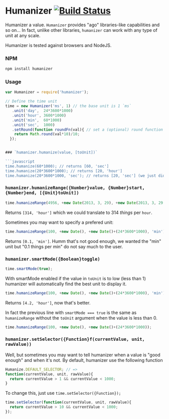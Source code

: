 Humanizer [![Build Status](https://drone.io/github.com/FGRibreau/humanizer/status.png)](https://drone.io/github.com/FGRibreau/humanizer/latest)
========

Humanizer a value. `Humanizer` provides "ago" libraries-like capabilities and so on...
In fact, unlike other libraries, `humanizer` can work with any type of unit at any scale.

Humanizer is tested against browsers and NodeJS.

### NPM
```bash
npm install humanizer
```

### Usage

```javascript
var Humanizer = require('humanizer');

// Define the time unit
time = new Humanizer('ms', 1) // the base unit is 1 `ms`
   .unit('day',  24*3600*1000)
   .unit('hour', 3600*1000)
   .unit('min',  60*1000)
   .unit('sec',  1000)
   .setRound(function roundFn(val){ // set a (optional) round function
    return Math.round(val*10)/10;
  });


### `humanizer.humanize(value, [toUnit])`

```javascript
time.humanize(60*1000); // returns [60, 'sec']
time.humanize(20*3600*1000); // returns [20, 'hour']
time.humanize(20*3600*1000, 'sec'); // returns [20, 'sec'] (we just did a unit conversion)
```

### `humanizer.humanizeRange({Number}value, {Number}start, {Number}end, [{Unit}toUnit])`

```javascript
time.humanizeRange(4956, +new Date(2013, 3, 29), +new Date(2013, 3, 29, 15, 47)));
```
Returns `[314, 'hour']` which we could translate to 314 *things* per `hour`.

Sometimes you may want to specify a prefered unit:
```javascript
time.humanizeRange(100, +new Date(), +new Date()+(24*3600*1000), 'min');
```
Returns `[0.1, 'min']`. Humm that's not good enough, we wanted the "min" unit but "0.1 things per min" do not say much to the user.

### `humanizer.smartMode({Boolean}toggle)`
```javascript
time.smartMode(true);
```

With smartMode enabled if the value in `toUnit` is to low (less than 1) humanizer will automatically find the best unit to display it.

```javascript
time.humanizeRange(100, +new Date(), +new Date()+(24*3600*1000), 'min');
```
Returns `[4.2, 'hour']`, now that's better.

In fact the previous line with `smartMode === true` is the same as `humanizeRange` without the `toUnit` argument when the value is less than 0.
```javascript
time.humanizeRange(100, +new Date(), +new Date()+(24*3600*1000));
```

### `humanizer.setSelector({Function}f(currentValue, unit, rawValue))`

Well, but sometimes you may want to tell humanizer when a value is "good enough" and when it's not. By default, humanizer use the following function
```javascript
Humanize.DEFAULT_SELECTOR; // =>
function(currentValue, unit, rawValue){
  return currentValue > 1 && currentValue < 1000;
}
```

To change this, just use `time.setSelector({Function});`

```javascript
time.setSelector(function(currentValue, unit, rawValue){
  return currentValue > 10 && currentValue < 1000;
});
```
